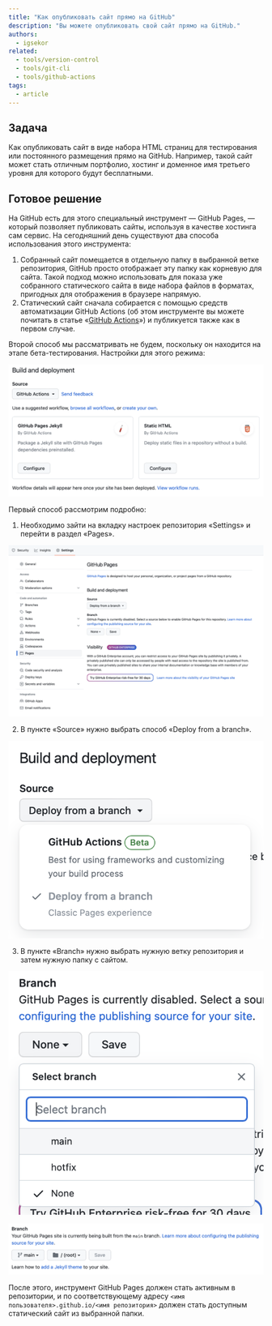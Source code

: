 ```yaml
---
title: "Как опубликовать сайт прямо на GitHub"
description: "Вы можете опубликовать свой сайт прямо на GitHub."
authors:
  - igsekor
related:
  - tools/version-control
  - tools/git-cli
  - tools/github-actions
tags:
  - article
---
```


## Задача

Как опубликовать сайт в виде набора HTML страниц для тестирования или постоянного размещения прямо на GitHub. Например, такой сайт может стать отличным портфолио, хостинг и доменное имя третьего уровня для которого будут бесплатными.

## Готовое решение

На GitHub есть для этого специальный инструмент — GitHub Pages, — который позволяет публиковать сайты, используя в качестве хостинга сам сервис. На сегодняшний день существуют два способа использования этого инструмента:

1. Собранный сайт помещается в отдельную папку в выбранной ветке репозитория, GitHub просто отображает эту папку как корневую для сайта. Такой подход можно использовать для показа уже собранного статического сайта в виде набора файлов в форматах, пригодных для отображения в браузере напрямую.
2. Статический сайт сначала собирается с помощью средств автоматизации GitHub Actions (об этом инструменте вы можете почитать в статье «[GitHub Actions](https://doka.guide/tools/github-actions/)») и публикуется также как в первом случае.

Второй способ мы рассматривать не будем, поскольку он находится на этапе бета-тестирования. Настройки для этого режима:

![Работа GitHub Pages с помощью GitHub Actions (экспериментальный способ). Описание выше.](images/github-pages-actions-setup.png)

Первый способ рассмотрим подробно:

1. Необходимо зайти на вкладку настроек репозитория «Settings» и перейти в раздел «Pages».

![Настройка GitHub Pages. Описание выше.](images/github-pages-branch-setup.png)

2. В пункте «Source» нужно выбрать способ «Deploy from a branch».

![Выбор способа работы GitHub Pages. Описание выше.](images/deploy-from-branch.png)

3. В пункте «Branch» нужно выбрать нужную ветку репозитория и затем нужную папку с сайтом.

![Выбор ветки для публикации сайта. Описание выше.](images/choose-the-branch.png)

![Выбор папки для публикации сайта. Описание выше.](images/chosse-folder-from-branch.png)

После этого, инструмент GitHub Pages должен стать активным в репозитории, и по соответствующему адресу `<имя пользователя>.github.io/<имя репозитория>` должен стать доступным статический сайт из выбранной папки.
